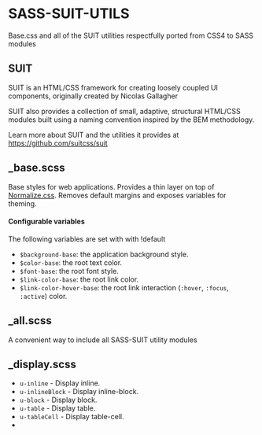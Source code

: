 # SASS-SUIT-UTILS

Base.css and all of the SUIT utilities respectfully ported from CSS4 to SASS modules

## SUIT

SUIT is an HTML/CSS framework for creating loosely coupled UI components, 
originally created by Nicolas Gallagher

SUIT also provides a collection of small, adaptive, structural HTML/CSS modules
built using a naming convention inspired by the BEM methodology.

Learn more about SUIT and the utilities it provides at https://github.com/suitcss/suit

## _base.scss

Base styles for web applications. Provides a thin layer on top of
[Normalize.css](https://github.com/necolas/normalize.css). Removes default
margins and exposes variables for theming.

#### Configurable variables

The following variables are set with with !default

* `$background-base`: the application background style.
* `$color-base`: the root text color.
* `$font-base`: the root font style.
* `$link-color-base`: the root link color.
* `$link-color-hover-base`: the root link interaction (`:hover`, `:focus`,
  `:active`) color.

## _all.scss

A convenient way to include all SASS-SUIT utility modules


## _display.scss

* `u-inline` - Display inline.
* `u-inlineBlock` - Display inline-block.
* `u-block` - Display block.
* `u-table` - Display table.
* `u-tableCell` - Display table-cell.
* 
